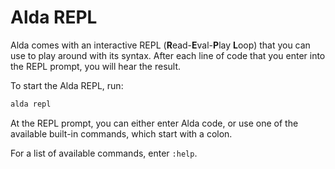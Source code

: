 # Alda REPL

Alda comes with an interactive REPL (**R**ead-**E**val-**P**lay **L**oop) that
you can use to play around with its syntax. After each line of code that you
enter into the REPL prompt, you will hear the result.

To start the Alda REPL, run:

```bash
alda repl
```

At the REPL prompt, you can either enter Alda code, or use one of the available
built-in commands, which start with a colon.

For a list of available commands, enter `:help`.
